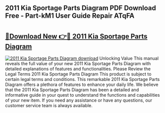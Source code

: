## 2011 Kia Sportage Parts Diagram PDF Download Free - Part-kM1 User Guide Repair ATqFA

# <h2><a href="http://dfq8ba.blite.top/?on=2011+Kia+Sportage+Parts+Diagram">🔗Download New 👉🔴 2011 Kia Sportage Parts Diagram</a></h2>

[![2011 Kia Sportage Parts Diagram download](https://i.imgur.com/lujVjoI.png)](http://dfq8ba.blite.top/?on=2011+Kia+Sportage+Parts+Diagram)
Unlocking Value This manual reveals the full value of your new 2011 Kia Sportage Parts Diagram with detailed explanations of features and functionalities. Please Review the Legal Terms 2011 Kia Sportage Parts Diagram This product is subject to certain legal terms and conditions. This remarkable 2011 Kia Sportage Parts Diagram offers a plethora of features to enhance your daily life. We believe that the 2011 Kia Sportage Parts Diagram has been a detailed and informative guide in your quest to understand the functions and capabilities of your new item. If you need any assistance or have any questions, our customer service team is always available.
